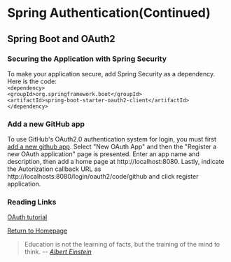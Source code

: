 # Spring Authentication(Continued)

## Spring Boot and OAuth2
### Securing the Application with Spring Security
To make your application secure, add Spring Security as a 
dependency. Here is the code:<br>
`<dependency>`<br>
   `<groupId>org.springframework.boot</groupId>`<br>
	`<artifactId>spring-boot-starter-oauth2-client</artifactId>`<br>
`</dependency>`<br>
### Add a new GitHub app
To use GitHub's OAuth2.0 authentication system for login, you must first [add
a new github app](https://github.com/settings/apps). 
Select "New OAuth App" and then the "Register a new OAuth application" page is presented. 
Enter an app name and description, then add a home page at http://localhost:8080. Lastly, 
indicate the Autorization callback URL as http://localhosts:8080/login/oauth2/code/github and click
register application. 
 
  

  



### Reading Links
[OAuth tutorial](https://spring.io/guides/tutorials/spring-boot-oauth2/) <br>


[Return to Homepage](https://claudiobailon.github.io/reading-notes/401.html)


 
>Education is not the learning of facts,
>but the training of the mind to think.
> -- <cite>[Albert Einstein][1]</cite>

[1]:https://www.goodreads.com/quotes/6137386-education-is-not-the-learning-of-facts-but-the-training 